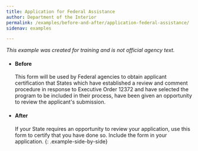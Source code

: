 ```yaml
---
title: Application for Federal Assistance
author: Department of the Interior
permalink: /examples/before-and-after/application-federal-assistance/
sidenav: examples

---
```


_This example was created for training and is not official agency text._

* #### Before

  This form will be used by Federal agencies to obtain applicant certification that States which have established a review and comment procedure in response to Executive Order 12372 and have selected the program to be included in their process, have been given an opportunity to review the applicant's submission.

* #### After

  If your State requires an opportunity to review your application, use this form to certify that you have done so. Include the form in your application.
{: .example-side-by-side}
